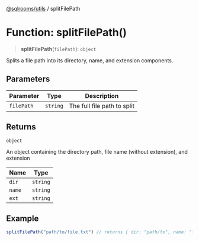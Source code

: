 [@sqlrooms/utils](../index.md) / splitFilePath

# Function: splitFilePath()

> **splitFilePath**(`filePath`): `object`

Splits a file path into its directory, name, and extension components.

## Parameters

| Parameter | Type | Description |
| ------ | ------ | ------ |
| `filePath` | `string` | The full file path to split |

## Returns

`object`

An object containing the directory path, file name (without extension), and extension

| Name | Type |
| ------ | ------ |
| <a id="dir"></a> `dir` | `string` |
| <a id="name"></a> `name` | `string` |
| <a id="ext"></a> `ext` | `string` |

## Example

```ts
splitFilePath("path/to/file.txt") // returns { dir: "path/to", name: "file", ext: "txt" }
```
